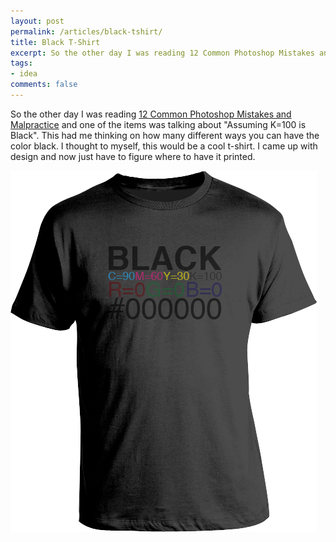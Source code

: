 ```yaml
---
layout: post
permalink: /articles/black-tshirt/
title: Black T-Shirt
excerpt: So the other day I was reading 12 Common Photoshop Mistakes and Malpractice and one of the items was talking about "Assuming K=100 is Black".
tags:
- idea
comments: false
---
```


<p>So the other day I was reading <a href="http://www.thedesigncubicle.com/2009/01/12-common-photoshop-mistakes-misuses-and-abuses/">12 Common Photoshop Mistakes and Malpractice</a> and one of the items was talking about "Assuming K=100 is Black". This had me thinking on how many different ways you can have the color black. I thought to myself, this would be a cool t-shirt. I came up with design and now just have to figure where to have it printed.</p>
<img src="/assets/posts/black-t-shirt/black-shirt.png"/>
